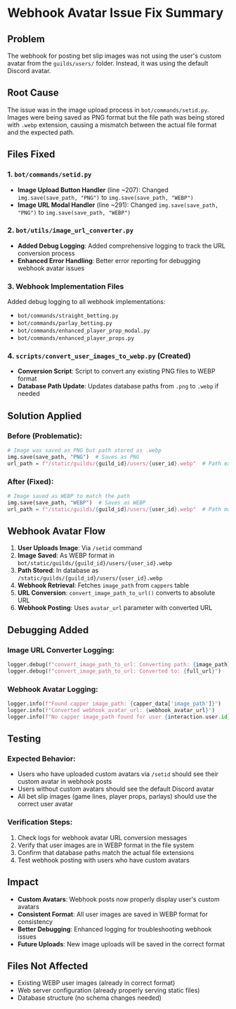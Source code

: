 # Webhook Avatar Issue Fix Summary

## Problem
The webhook for posting bet slip images was not using the user's custom avatar from the `guilds/users/` folder. Instead, it was using the default Discord avatar.

## Root Cause
The issue was in the image upload process in `bot/commands/setid.py`. Images were being saved as PNG format but the file path was being stored with `.webp` extension, causing a mismatch between the actual file format and the expected path.

## Files Fixed

### 1. `bot/commands/setid.py`
- **Image Upload Button Handler** (line ~207): Changed `img.save(save_path, "PNG")` to `img.save(save_path, "WEBP")`
- **Image URL Modal Handler** (line ~291): Changed `img.save(save_path, "PNG")` to `img.save(save_path, "WEBP")`

### 2. `bot/utils/image_url_converter.py`
- **Added Debug Logging**: Added comprehensive logging to track the URL conversion process
- **Enhanced Error Handling**: Better error reporting for debugging webhook avatar issues

### 3. Webhook Implementation Files
Added debug logging to all webhook implementations:
- `bot/commands/straight_betting.py`
- `bot/commands/parlay_betting.py`
- `bot/commands/enhanced_player_prop_modal.py`
- `bot/commands/enhanced_player_props.py`

### 4. `scripts/convert_user_images_to_webp.py` (Created)
- **Conversion Script**: Script to convert any existing PNG files to WEBP format
- **Database Path Update**: Updates database paths from `.png` to `.webp` if needed

## Solution Applied

### Before (Problematic):
```python
# Image was saved as PNG but path stored as .webp
img.save(save_path, "PNG")  # Saves as PNG
url_path = f"/static/guilds/{guild_id}/users/{user_id}.webp"  # Path expects WEBP
```

### After (Fixed):
```python
# Image saved as WEBP to match the path
img.save(save_path, "WEBP")  # Saves as WEBP
url_path = f"/static/guilds/{guild_id}/users/{user_id}.webp"  # Path matches format
```

## Webhook Avatar Flow

1. **User Uploads Image**: Via `/setid` command
2. **Image Saved**: As WEBP format in `bot/static/guilds/{guild_id}/users/{user_id}.webp`
3. **Path Stored**: In database as `/static/guilds/{guild_id}/users/{user_id}.webp`
4. **Webhook Retrieval**: Fetches `image_path` from `cappers` table
5. **URL Conversion**: `convert_image_path_to_url()` converts to absolute URL
6. **Webhook Posting**: Uses `avatar_url` parameter with converted URL

## Debugging Added

### Image URL Converter Logging:
```python
logger.debug(f"convert_image_path_to_url: Converting path: {image_path}")
logger.debug(f"convert_image_path_to_url: Converted to: {full_url}")
```

### Webhook Avatar Logging:
```python
logger.info(f"Found capper image_path: {capper_data['image_path']}")
logger.info(f"Converted webhook_avatar_url: {webhook_avatar_url}")
logger.info(f"No capper image_path found for user {interaction.user.id}")
```

## Testing

### Expected Behavior:
- Users who have uploaded custom avatars via `/setid` should see their custom avatar in webhook posts
- Users without custom avatars should see the default Discord avatar
- All bet slip images (game lines, player props, parlays) should use the correct user avatar

### Verification Steps:
1. Check logs for webhook avatar URL conversion messages
2. Verify that user images are in WEBP format in the file system
3. Confirm that database paths match the actual file extensions
4. Test webhook posting with users who have custom avatars

## Impact

- **Custom Avatars**: Webhook posts now properly display user's custom avatars
- **Consistent Format**: All user images are saved in WEBP format for consistency
- **Better Debugging**: Enhanced logging for troubleshooting webhook issues
- **Future Uploads**: New image uploads will be saved in the correct format

## Files Not Affected
- Existing WEBP user images (already in correct format)
- Web server configuration (already properly serving static files)
- Database structure (no schema changes needed)
